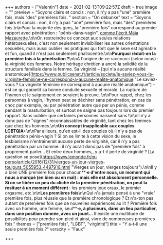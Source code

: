 +++
authors = ["Valentin"]
date = 2021-02-13T09:22:57Z
draft = true
image = ""
preview = "Soyons clairs et concis : non, il n'y a pas \"une\" première fois, mais \"des\" premières fois. "
section = "On débunke"
text = "Soyons clairs et concis : non, il n'y a pas \"une\" première fois, mais \"des\" premières fois.\n\nPour la majorité des gens, la \"première fois\" correspond au premier rapport avec pénétration : \"pénis-dans-vagin\", [comme l'écrit Maïa Mazaurette](https://www.lemonde.fr/m-le-mag/article/2020/11/29/et-si-la-premiere-fois-s-ecrivait-au-pluriel_6061519_4500055.html (Sexualité : et si la \"première fois\" s'écrivait au pluriel ?)).\n\nOr, restreindre ce concept aux seules relations hétérosexuelles, c'est non seulement invisibiliser les autres orientations sexuelles, mais aussi oublier les pratiques qui font que le sexe est agréable et fun, quand il n'est pas seulement phallocentré.\n\n**Pourquoi réduit-on la première fois à la pénétration ?**\n\nA l'origine de ce raccourci (selon nous) : la virginité des femmes. Notre héritage chrétien a ancré la solidité de la structure familiale dans la femme. Sa virginité – [qui n'a aucune réalité anatomique](https://www.publicsenat.fr/article/societe/le-saviez-vous-la-virginite-feminine-ne-correspond-a-aucune-realite-anatomique \"Le saviez-vous ? La virginité féminine ne correspond à aucune réalité anatomique\") – est ce qui garantit sa bonne conduite sexuelle et morale. La rupture de l'hymen et le saignement en seraient la preuve. \n\nPour rappel, chez les personnes à vagin, l'hymen peut se déchirer sans pénétration, en cas de choc par exemple, ou par pénétration autre que par un pénis, comme pendant la masturbation, et surtout ne saigne pas toujours lors du premier rapport. Sans oublier que certaines personnes naissent sans !\n\nIl n'y a donc pas de \"signes\" reconnaissables de virginité, tant chez les femmes que chez les hommes.\n\n**Un concept inapplicable aux couples LGBTQIA+**\n\nPar ailleurs, qu'en est-il des couples où il n'y a pas de pénétration pénis-vagin ? Si on se limite à cette vision du sexe, le lesbianisme n'entraînerait aucune perte de virginité, car il n'y a pas pénétration par un homme : il n'y aurait donc pas de \"première fois\" à proprement parler... Et entre deux hommes,, y a-t-il perte de virginité ? [La question se pose](https://www.lemonde.fr/m-perso/article/2016/12/31/vierges-un-jour-vierges-toujours_5055953_4497916.html \"Vierges un jour, vierges toujours\").\n\nIl y a bien UNE première fois pour chacun**·**e d'entre nous, un moment qui nous a marqué (en bien ou en mal) : mais elle est absolument personnelle. Si on se libère un peu du cliché de la première pénétration, on peut la resituer à un moment différent :** les premiers jeux oraux, le premier orgasme, etc.\n\n**Les premières fois**\n\nQui n'a jamais pensé à une \"vraie\" première fois, plus réussie que la première chronologique ? Et n'a-ton pas autant de premières fois que de nouvelles expériences au lit ? Première fois avec un homme, une femme, seul**·**e, à plusieurs, dans un lieu particulier, dans une position donnée, avec un jouet...** Il existe une multitude de possibilités pour prendre son pied et ainsi, vivre de nombreuses premières fois."
themes = ["première fois", "LGBT", "virginité"]
title = "Y a-t-il une seule première fois ?"
veracity = "Faux"

+++
